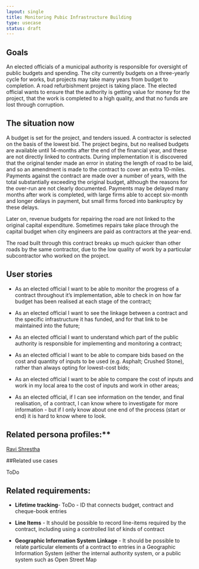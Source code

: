 ```yaml
---
layout: single
title: Monitoring Pubic Infrastructure Building
type: usecase
status: draft
---
```



## Goals

An elected officials of a municipal authority is responsible for oversight of public budgets and spending. The city currently budgets on a three-yearly cycle for works, but projects may take many years from budget to completion. A road refurbishment project is taking place. The elected official wants to ensure that the authority is getting value for money for the project, that the work is completed to a high quality, and that no funds are lost through corruption. 

## The situation now

A budget is set for the project, and tenders issued. A contractor is selected on the basis of the lowest bid. The project begins, but no realised budgets are available until 14-months after the end of the financial year, and these are not directly linked to contracts. During implementation it is discovered that the original tender made an error in stating the length of road to be laid, and so an amendment is made to the contract to cover an extra 10-miles. Payments against the contract are made over a number of years, with the total substantially exceeding the original budget, although the reasons for the over-run are not clearly documented. Payments may be delayed many months after work is completed, with large firms able to accept six-month and longer delays in payment, but small firms forced into bankruptcy by these delays. 

Later on, revenue budgets for repairing the road are not linked to the original capital expenditure. Sometimes repairs take place through the capital budget when city engineers are paid as contractors at the year-end. 

The road built through this contract breaks up much quicker than other roads by the same contractor, due to the low quality of work by a particular subcontractor who worked on the project.

## User stories

* As an elected official I want to be able to monitor the progress of a contract throughout it’s implementation, able to check in on how far budget has been realised at each stage of the contract;

* As an elected official I want to see the linkage between a contract and the specific infrastructure it has funded, and for that link to be maintained into the future;

* As an elected official I want to understand which part of the public authority is responsible for implementing and monitoring a contract;

* As an elected official I want to be able to compare bids based on the cost and quantity of inputs to be used (e.g. Asphalt; Crushed Stone), rather than always opting for lowest-cost bids;

* As an elected official I want to be able to compare the cost of inputs and work in my local area to the cost of inputs and work in other areas;

* As an elected official, if I can see information on the tender, and final realisation, of a contract, I can know where to investigate for more information - but if I only know about one end of the process (start or end) it is hard to know where to look.

## Related persona profiles:**

[Ravi Shrestha](http://open-contracting.github.io/pages/notes/workshops/2014-01-Montreal/personas.html#ravi-shrestha-owns-small-store)

##Related use cases

ToDo

## Related requirements: 

* **Lifetime tracking**- ToDo - ID that connects budget, contract and cheque-book entries

* **Line Items** - It should be possible to record line-items required by the contract, including using a controlled list of kinds of contract 

* **Geographic Information System Linkage** - It should be possible to relate particular elements of a contract to entries in a Geographic Information System (either the internal authority system, or a public system such as Open Street Map